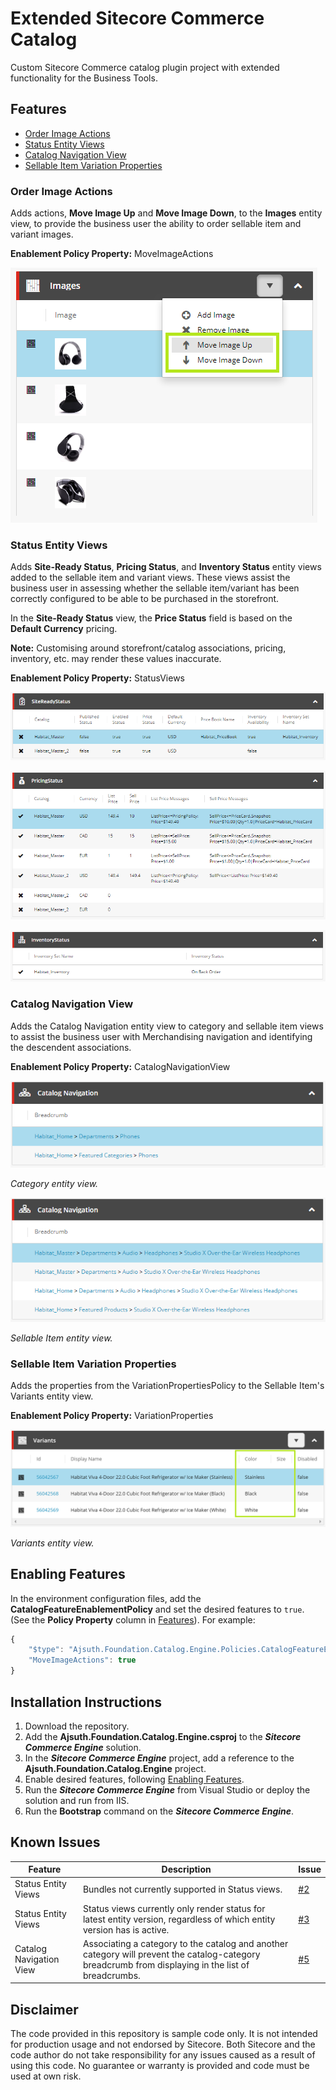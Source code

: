# Extended Sitecore Commerce Catalog
Custom Sitecore Commerce catalog plugin project with extended functionality for the Business Tools.

## Features
- [Order Image Actions](#order-image-actions)
- [Status Entity Views](#status-entity-views)
- [Catalog Navigation View](#catalog-navigation-view)
- [Sellable Item Variation Properties](#sellable-item-variation-properties)
### Order Image Actions
Adds actions, **Move Image Up** and **Move Image Down**, to the **Images** entity view, to provide the business user the ability to order sellable item and variant images.

**Enablement Policy Property:** MoveImageActions

![Order Image Actions](/images/order-image-actions.png)


### Status Entity Views
Adds **Site-Ready Status**, **Pricing Status**, and **Inventory Status** entity views added to the sellable item and variant views. These views assist the business user in assessing whether the sellable item/variant has been correctly configured to be able to be purchased in the storefront.

In the **Site-Ready Status** view, the **Price Status** field is based on the **Default Currency** pricing.

**Note:** Customising around storefront/catalog associations, pricing, inventory, etc. may render these values inaccurate.

**Enablement Policy Property:** StatusViews

![Site-Ready Status entity view](/images/site-ready-status-view.png)

![Pricing Status entity view](/images/pricing-status-view.png)

![Inventory Status entity view](/images/inventory-status-view.png)

### Catalog Navigation View
Adds the Catalog Navigation entity view to category and sellable item views to assist the business user with Merchandising navigation and identifying the descendent associations. 

**Enablement Policy Property:** CatalogNavigationView

![Catalog Breadcrumbs entity view for Category entities](/images/catalog-breadcrumbs-category.png)

_Category entity view._

![Catalog Breadcrumbs entity view for Sellable Item entities](/images/catalog-breadcrumbs-sellable-item.png)

_Sellable Item entity view._

### Sellable Item Variation Properties
Adds the properties from the VariationPropertiesPolicy to the Sellable Item's Variants entity view. 

**Enablement Policy Property:** VariationProperties

![Variation Properites in the Sellable Item's Variants entity view](/images/variation-properties.png)

_Variants entity view._

## Enabling Features
In the environment configuration files, add the **CatalogFeatureEnablementPolicy** and set the desired features to `true`. (See the **Policy Property** column in [Features](#features)). For example:
```javascript
{
	"$type": "Ajsuth.Foundation.Catalog.Engine.Policies.CatalogFeatureEnablementPolicy, Ajsuth.Foundation.Catalog.Engine",
	"MoveImageActions": true
}
```

## Installation Instructions
1. Download the repository.
2. Add the **Ajsuth.Foundation.Catalog.Engine.csproj** to the _**Sitecore Commerce Engine**_ solution.
3. In the _**Sitecore Commerce Engine**_ project, add a reference to the **Ajsuth.Foundation.Catalog.Engine** project.
4. Enable desired features, following [Enabling Features](#enabling-features).
5. Run the _**Sitecore Commerce Engine**_ from Visual Studio or deploy the solution and run from IIS.
6. Run the **Bootstrap** command on the _**Sitecore Commerce Engine**_.  

## Known Issues
| Feature                 | Description | Issue |
| ----------------------- | ----------- | ----- |
| Status Entity Views     | Bundles not currently supported in Status views. | [#2](https://github.com/ajsuth/Ajsuth.Foundation.Catalog.Engine/issues/2) |
| Status Entity Views     | Status views currently only render status for latest entity version, regardless of which entity version has is active.| [#3](https://github.com/ajsuth/Ajsuth.Foundation.Catalog.Engine/issues/3) |
| Catalog Navigation View | Associating a category to the catalog and another category will prevent the catalog-category breadcrumb from displaying in the list of breadcrumbs. | [#5](https://github.com/ajsuth/Ajsuth.Foundation.Catalog.Engine/issues/5) |

## Disclaimer
The code provided in this repository is sample code only. It is not intended for production usage and not endorsed by Sitecore.
Both Sitecore and the code author do not take responsibility for any issues caused as a result of using this code.
No guarantee or warranty is provided and code must be used at own risk.
